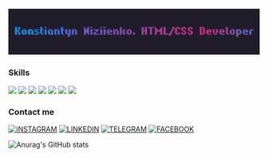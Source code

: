 ![Header](https://github.com/Masqueraad/Masqueraad/blob/main/assets/new-gif1.gif)

### Skills

<a href="#"><img src="https://img.shields.io/badge/-<HTML5>-090909?style=for-the-badge&logo=HTML5" ></img></a>
<a href="#"><img src="https://img.shields.io/badge/-CSS3-090909?style=for-the-badge&logo=CSS3"></img></a>
<a href="#"><img src="https://img.shields.io/badge/-SCSS-090909?style=for-the-badge&logo=SASS" ></img></a>
<a href="#"><img src="https://img.shields.io/badge/-JAVASRIPT-090909?style=for-the-badge&logo=JAVASCRIPT" ></img></a>
<a href="#"><img src="https://img.shields.io/badge/-JQUERY-090909?style=for-the-badge&logo=JQUERY"></img></a>
<a href="#"><img src="https://img.shields.io/badge/-BOOTSTRAP-090909?style=for-the-badge&logo=BOOTSTRAP"></img></a>
<a href="#"><img src="https://img.shields.io/badge/-GULP-090909?style=for-the-badge&logo=GULP"></img></a>

### Contact me

<a href="https://www.instagram.com/konstiantynniziienko/" target="_blank">![iNSTAGRAM](https://img.shields.io/badge/-INSTAGRAM-090909?style=for-the-badge&logo=INSTAGRAM)</a>
<a href="https://www.linkedin.com/in/konstiantyn-niziienko-a624bb202" target="_blank">![LINKEDIN](https://img.shields.io/badge/-LINKEDIN-090909?style=for-the-badge&logo=LINKEDIN)</a>
<a href="https://t.me/Masqueraad" target="_blank">![TELEGRAM](https://img.shields.io/badge/-TELEGRAM-090909?style=for-the-badge&logo=TELEGRAM)</a>
<a href="https://www.facebook.com/profile.php?id=100006449645177" target="_blank">![FACEBOOK](https://img.shields.io/badge/-FACEBOOK-090909?style=for-the-badge&logo=FACEBOOK)</a>

![Anurag's GitHub stats](https://github-readme-stats.vercel.app/api?username=Masqueraad&count_private=true&show_icons=true&theme=dark)

